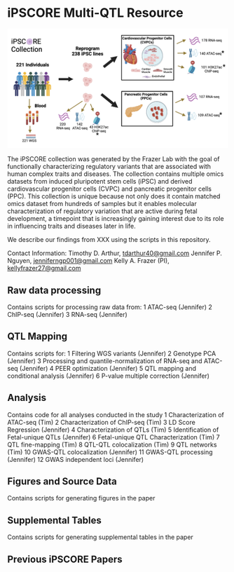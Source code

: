 # iPSCORE Multi-QTL Resource

![Alt text](ipscore_resource.png)

The iPSCORE collection was generated by the Frazer Lab with the goal of functionally characterizing regulatory variants that are associated with human complex traits and diseases. The collection contains multiple omics datasets from induced pluripotent stem cells (iPSC) and derived cardiovascular progenitor cells (CVPC) and pancreatic progenitor cells (PPC). This collection is unique because not only does it contain matched omics dataset from hundreds of samples but it enables molecular characterization of regulatory variation that are active during fetal development, a timepoint that is increasingly gaining interest due to its role in influencing traits and diseases later in life. 

We describe our findings from XXX using the scripts in this repository. 

Contact Information:
Timothy D. Arthur, tdarthur40@gmail.com
Jennifer P. Nguyen, jenniferngp001@gmail.com
Kelly A. Frazer (PI), kellyfrazer27@gmail.com

## Raw data processing
Contains scripts for processing raw data from:
  1 ATAC-seq (Jennifer)
  2 ChIP-seq (Jennifer)
  3 RNA-seq (Jennifer)
   
## QTL Mapping
Contains scripts for:
  1 Filtering WGS variants (Jennifer)
  2 Genotype PCA (Jennifer)
  3 Processing and quantile-normalization of RNA-seq and ATAC-seq (Jennifer)
  4 PEER optimization (Jennifer)
  5 QTL mapping and conditional analysis (Jennifer)
  6 P-value multiple correction (Jennifer)

## Analysis
Contains code for all analyses conducted in the study
  1 Characterization of ATAC-seq (Tim)
  2 Characterization of ChIP-seq (Tim)
  3 LD Score Regression (Jennifer)
  4 Characterization of QTLs (Tim)
  5 Identification of Fetal-unique QTLs (Jennifer)
  6 Fetal-unique QTL Characterization (Tim)
  7 QTL fine-mapping (Tim)
  8 QTL-QTL colocalization (Tim)
  9 QTL networks (Tim)
  10 GWAS-QTL colocalization (Jennifer)
  11 GWAS-QTL processing (Jennifer)
  12 GWAS independent loci (Jennifer)

## Figures and Source Data
Contains scripts for generating figures in the paper

## Supplemental Tables
Contains scripts for generating supplemental tables in the paper

## Previous iPSCORE Papers

